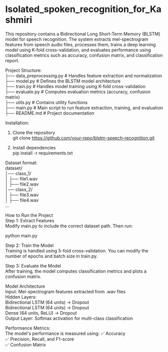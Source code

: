 # Isolated_spoken_recognition_for_Kashmiri

This repository contains a Bidirectional Long Short-Term Memory (BLSTM) model for speech recognition. The system extracts mel-spectrogram features from speech audio files, processes them, trains a deep learning model using K-fold cross-validation, and evaluates performance using classification metrics such as accuracy, confusion matrix, and classification report.



Project Structure:    
├── data_preprocessing.py  # Handles feature extraction and normalization  
├── model.py               # Defines the BLSTM model architecture  
├── train.py               # Handles model training using K-fold cross-validation  
├── evaluate.py            # Computes evaluation metrics (accuracy, confusion matrix)  
├── utils.py               # Contains utility functions  
├── main.py                # Main script to run feature extraction, training, and evaluation  
├── README.md              # Project documentation  


Installation:    

1. Clone the repository    
git clone https://github.com/your-repo/blstm-speech-recognition.git    



2. Install dependencies    
pip install -r requirements.txt    



Dataset format:    
dataset/    
│── class_1/    
│   ├── file1.wav    
│   ├── file2.wav    
│── class_2/    
│   ├── file3.wav    
│   ├── file4.wav    
...    
    


How to Run the Project    
Step 1: Extract Features    
Modify main.py to include the correct dataset path. Then run:    

python main.py    



Step 2: Train the Model    
Training is handled using 5-fold cross-validation. You can modify the number of epochs and batch size in train.py.    
    
Step 3: Evaluate the Model    
After training, the model computes classification metrics and plots a confusion matrix.    



Model Architecture    
Input: Mel-spectrogram features extracted from .wav files    
Hidden Layers:    
    Bidirectional LSTM (64 units) → Dropout    
    Bidirectional LSTM (64 units) → Dropout    
    Dense (64 units, ReLU) → Dropout    
Output Layer: Softmax activation for multi-class classification    


Performance Metrics:    
The model's performance is measured using:
✅ Accuracy        
✅ Precision, Recall, and F1-score    
✅ Confusion Matrix    




